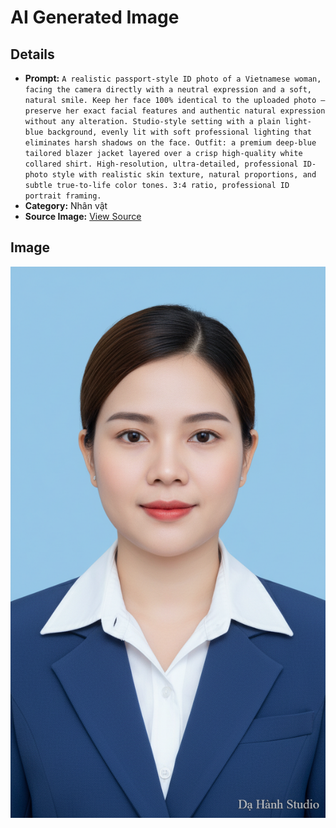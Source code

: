 # AI Generated Image

## Details
- **Prompt:** `A realistic passport-style ID photo of a Vietnamese woman, facing the camera directly with a neutral expression and a soft, natural smile.
Keep her face 100% identical to the uploaded photo — preserve her exact facial features and authentic natural expression without any alteration.
Studio-style setting with a plain light-blue background, evenly lit with soft professional lighting that eliminates harsh shadows on the face.
Outfit: a premium deep-blue tailored blazer jacket layered over a crisp high-quality white collared shirt.
High-resolution, ultra-detailed, professional ID-photo style with realistic skin texture, natural proportions, and subtle true-to-life color tones.
3:4 ratio, professional ID portrait framing.`
- **Category:** Nhân vật
- **Source Image:** [View Source](https://raw.githubusercontent.com/lenzcomvth/ImageLibrary/main/Female.png)

## Image
![AI Generated Image](./image-2025-10-03T01-29-17-031Z.png)